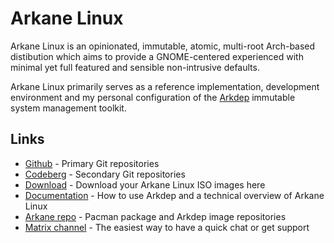 # Arkane Linux
Arkane Linux is an opinionated, immutable, atomic, multi-root Arch-based distibution which aims to provide a GNOME-centered experienced with minimal yet full featured and sensible non-intrusive defaults.

Arkane Linux primarily serves as a reference implementation, development environment and my personal configuration of the [Arkdep](https://github.com/arkanelinux/arkdep) immutable system management toolkit.

## Links
- [Github](https://github.com/arkanelinux) - Primary Git repositories
- [Codeberg](https://codeberg.org/arkanelinux) - Secondary Git repositories
- [Download](https://arkanelinux.org/downloads) - Download your Arkane Linux ISO images here
- [Documentation](https://docs.arkanelinux.org/) - How to use Arkdep and a technical overview of Arkane Linux
- [Arkane repo](https://repo.arkanelinux.org/) - Pacman package and Arkdep image repositories
- [Matrix channel](https://matrix.to/#/%23arkanelinux:matrix.org) - The easiest way to have a quick chat or get support
